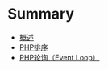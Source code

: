 # Summary

* [概述](README.md)
* [PHP排序](php_sort/README.md)
* [PHP轮询（Event Loop）](php_event_loop/README.md)

